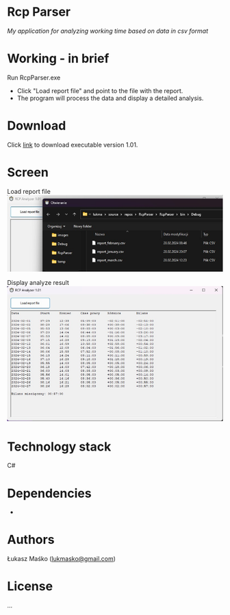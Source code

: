 # Rcp Parser
_My application for analyzing working time based on data in csv format_

# Working - in brief
Run RcpParser.exe
 - Click "Load report file" and point to the file with the report.
 - The program will process the data and display a detailed analysis.

# Download
Click [link](https://github.com/lukmasko/Pinger2/raw/main/RcpParser_latest_x64_portable.zip) to download executable version 1.01.

# Screen
Load report file
![Load report file](images/load_file.jpg)

Display analyze result
![Display analyze result](images/result.jpg)

# Technology stack
 C#

# Dependencies
 - 
    
# Authors
Łukasz Maśko (lukmasko@gmail.com)

# License
...